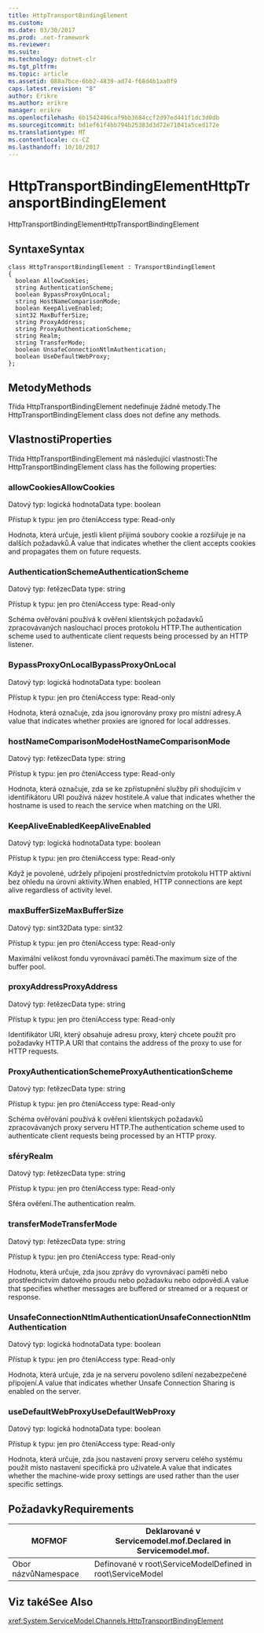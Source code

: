 ```yaml
---
title: HttpTransportBindingElement
ms.custom: 
ms.date: 03/30/2017
ms.prod: .net-framework
ms.reviewer: 
ms.suite: 
ms.technology: dotnet-clr
ms.tgt_pltfrm: 
ms.topic: article
ms.assetid: 088a7bce-6bb2-4839-ad74-f68d4b1aa0f9
caps.latest.revision: "8"
author: Erikre
ms.author: erikre
manager: erikre
ms.openlocfilehash: 6b1542406caf9bb3684ccf2d97ed441f1dc3d0db
ms.sourcegitcommit: bd1ef61f4bb794b25383d3d72e71041a5ced172e
ms.translationtype: MT
ms.contentlocale: cs-CZ
ms.lasthandoff: 10/18/2017
---
```

# <a name="httptransportbindingelement"></a><span data-ttu-id="62aed-102">HttpTransportBindingElement</span><span class="sxs-lookup"><span data-stu-id="62aed-102">HttpTransportBindingElement</span></span>
<span data-ttu-id="62aed-103">HttpTransportBindingElement</span><span class="sxs-lookup"><span data-stu-id="62aed-103">HttpTransportBindingElement</span></span>  
  
## <a name="syntax"></a><span data-ttu-id="62aed-104">Syntaxe</span><span class="sxs-lookup"><span data-stu-id="62aed-104">Syntax</span></span>  
  
```  
class HttpTransportBindingElement : TransportBindingElement  
{  
  boolean AllowCookies;  
  string AuthenticationScheme;  
  boolean BypassProxyOnLocal;  
  string HostNameComparisonMode;  
  boolean KeepAliveEnabled;  
  sint32 MaxBufferSize;  
  string ProxyAddress;  
  string ProxyAuthenticationScheme;  
  string Realm;  
  string TransferMode;  
  boolean UnsafeConnectionNtlmAuthentication;  
  boolean UseDefaultWebProxy;  
};  
```  
  
## <a name="methods"></a><span data-ttu-id="62aed-105">Metody</span><span class="sxs-lookup"><span data-stu-id="62aed-105">Methods</span></span>  
 <span data-ttu-id="62aed-106">Třída HttpTransportBindingElement nedefinuje žádné metody.</span><span class="sxs-lookup"><span data-stu-id="62aed-106">The HttpTransportBindingElement class does not define any methods.</span></span>  
  
## <a name="properties"></a><span data-ttu-id="62aed-107">Vlastnosti</span><span class="sxs-lookup"><span data-stu-id="62aed-107">Properties</span></span>  
 <span data-ttu-id="62aed-108">Třída HttpTransportBindingElement má následující vlastnosti:</span><span class="sxs-lookup"><span data-stu-id="62aed-108">The HttpTransportBindingElement class has the following properties:</span></span>  
  
### <a name="allowcookies"></a><span data-ttu-id="62aed-109">allowCookies</span><span class="sxs-lookup"><span data-stu-id="62aed-109">AllowCookies</span></span>  
 <span data-ttu-id="62aed-110">Datový typ: logická hodnota</span><span class="sxs-lookup"><span data-stu-id="62aed-110">Data type: boolean</span></span>  
  
 <span data-ttu-id="62aed-111">Přístup k typu: jen pro čtení</span><span class="sxs-lookup"><span data-stu-id="62aed-111">Access type: Read-only</span></span>  
  
 <span data-ttu-id="62aed-112">Hodnota, která určuje, jestli klient přijímá soubory cookie a rozšiřuje je na dalších požadavků.</span><span class="sxs-lookup"><span data-stu-id="62aed-112">A value that indicates whether the client accepts cookies and propagates them on future requests.</span></span>  
  
### <a name="authenticationscheme"></a><span data-ttu-id="62aed-113">AuthenticationScheme</span><span class="sxs-lookup"><span data-stu-id="62aed-113">AuthenticationScheme</span></span>  
 <span data-ttu-id="62aed-114">Datový typ: řetězec</span><span class="sxs-lookup"><span data-stu-id="62aed-114">Data type: string</span></span>  
  
 <span data-ttu-id="62aed-115">Přístup k typu: jen pro čtení</span><span class="sxs-lookup"><span data-stu-id="62aed-115">Access type: Read-only</span></span>  
  
 <span data-ttu-id="62aed-116">Schéma ověřování používá k ověření klientských požadavků zpracovávaných naslouchací proces protokolu HTTP.</span><span class="sxs-lookup"><span data-stu-id="62aed-116">The authentication scheme used to authenticate client requests being processed by an HTTP listener.</span></span>  
  
### <a name="bypassproxyonlocal"></a><span data-ttu-id="62aed-117">BypassProxyOnLocal</span><span class="sxs-lookup"><span data-stu-id="62aed-117">BypassProxyOnLocal</span></span>  
 <span data-ttu-id="62aed-118">Datový typ: logická hodnota</span><span class="sxs-lookup"><span data-stu-id="62aed-118">Data type: boolean</span></span>  
  
 <span data-ttu-id="62aed-119">Přístup k typu: jen pro čtení</span><span class="sxs-lookup"><span data-stu-id="62aed-119">Access type: Read-only</span></span>  
  
 <span data-ttu-id="62aed-120">Hodnota, která označuje, zda jsou ignorovány proxy pro místní adresy.</span><span class="sxs-lookup"><span data-stu-id="62aed-120">A value that indicates whether proxies are ignored for local addresses.</span></span>  
  
### <a name="hostnamecomparisonmode"></a><span data-ttu-id="62aed-121">hostNameComparisonMode</span><span class="sxs-lookup"><span data-stu-id="62aed-121">HostNameComparisonMode</span></span>  
 <span data-ttu-id="62aed-122">Datový typ: řetězec</span><span class="sxs-lookup"><span data-stu-id="62aed-122">Data type: string</span></span>  
  
 <span data-ttu-id="62aed-123">Přístup k typu: jen pro čtení</span><span class="sxs-lookup"><span data-stu-id="62aed-123">Access type: Read-only</span></span>  
  
 <span data-ttu-id="62aed-124">Hodnota, která označuje, zda se ke zpřístupnění služby při shodujícím v identifikátoru URI používá název hostitele.</span><span class="sxs-lookup"><span data-stu-id="62aed-124">A value that indicates whether the hostname is used to reach the service when matching on the URI.</span></span>  
  
### <a name="keepaliveenabled"></a><span data-ttu-id="62aed-125">KeepAliveEnabled</span><span class="sxs-lookup"><span data-stu-id="62aed-125">KeepAliveEnabled</span></span>  
 <span data-ttu-id="62aed-126">Datový typ: logická hodnota</span><span class="sxs-lookup"><span data-stu-id="62aed-126">Data type: boolean</span></span>  
  
 <span data-ttu-id="62aed-127">Přístup k typu: jen pro čtení</span><span class="sxs-lookup"><span data-stu-id="62aed-127">Access type: Read-only</span></span>  
  
 <span data-ttu-id="62aed-128">Když je povolené, udržely připojení prostřednictvím protokolu HTTP aktivní bez ohledu na úrovni aktivity.</span><span class="sxs-lookup"><span data-stu-id="62aed-128">When enabled, HTTP connections are kept alive regardless of activity level.</span></span>  
  
### <a name="maxbuffersize"></a><span data-ttu-id="62aed-129">maxBufferSize</span><span class="sxs-lookup"><span data-stu-id="62aed-129">MaxBufferSize</span></span>  
 <span data-ttu-id="62aed-130">Datový typ: sint32</span><span class="sxs-lookup"><span data-stu-id="62aed-130">Data type: sint32</span></span>  
  
 <span data-ttu-id="62aed-131">Přístup k typu: jen pro čtení</span><span class="sxs-lookup"><span data-stu-id="62aed-131">Access type: Read-only</span></span>  
  
 <span data-ttu-id="62aed-132">Maximální velikost fondu vyrovnávací paměti.</span><span class="sxs-lookup"><span data-stu-id="62aed-132">The maximum size of the buffer pool.</span></span>  
  
### <a name="proxyaddress"></a><span data-ttu-id="62aed-133">proxyAddress</span><span class="sxs-lookup"><span data-stu-id="62aed-133">ProxyAddress</span></span>  
 <span data-ttu-id="62aed-134">Datový typ: řetězec</span><span class="sxs-lookup"><span data-stu-id="62aed-134">Data type: string</span></span>  
  
 <span data-ttu-id="62aed-135">Přístup k typu: jen pro čtení</span><span class="sxs-lookup"><span data-stu-id="62aed-135">Access type: Read-only</span></span>  
  
 <span data-ttu-id="62aed-136">Identifikátor URI, který obsahuje adresu proxy, který chcete použít pro požadavky HTTP.</span><span class="sxs-lookup"><span data-stu-id="62aed-136">A URI that contains the address of the proxy to use for HTTP requests.</span></span>  
  
### <a name="proxyauthenticationscheme"></a><span data-ttu-id="62aed-137">ProxyAuthenticationScheme</span><span class="sxs-lookup"><span data-stu-id="62aed-137">ProxyAuthenticationScheme</span></span>  
 <span data-ttu-id="62aed-138">Datový typ: řetězec</span><span class="sxs-lookup"><span data-stu-id="62aed-138">Data type: string</span></span>  
  
 <span data-ttu-id="62aed-139">Přístup k typu: jen pro čtení</span><span class="sxs-lookup"><span data-stu-id="62aed-139">Access type: Read-only</span></span>  
  
 <span data-ttu-id="62aed-140">Schéma ověřování používá k ověření klientských požadavků zpracovávaných proxy serveru HTTP.</span><span class="sxs-lookup"><span data-stu-id="62aed-140">The authentication scheme used to authenticate client requests being processed by an HTTP proxy.</span></span>  
  
### <a name="realm"></a><span data-ttu-id="62aed-141">sféry</span><span class="sxs-lookup"><span data-stu-id="62aed-141">Realm</span></span>  
 <span data-ttu-id="62aed-142">Datový typ: řetězec</span><span class="sxs-lookup"><span data-stu-id="62aed-142">Data type: string</span></span>  
  
 <span data-ttu-id="62aed-143">Přístup k typu: jen pro čtení</span><span class="sxs-lookup"><span data-stu-id="62aed-143">Access type: Read-only</span></span>  
  
 <span data-ttu-id="62aed-144">Sféra ověření.</span><span class="sxs-lookup"><span data-stu-id="62aed-144">The authentication realm.</span></span>  
  
### <a name="transfermode"></a><span data-ttu-id="62aed-145">transferMode</span><span class="sxs-lookup"><span data-stu-id="62aed-145">TransferMode</span></span>  
 <span data-ttu-id="62aed-146">Datový typ: řetězec</span><span class="sxs-lookup"><span data-stu-id="62aed-146">Data type: string</span></span>  
  
 <span data-ttu-id="62aed-147">Přístup k typu: jen pro čtení</span><span class="sxs-lookup"><span data-stu-id="62aed-147">Access type: Read-only</span></span>  
  
 <span data-ttu-id="62aed-148">Hodnotu, která určuje, zda jsou zprávy do vyrovnávací paměti nebo prostřednictvím datového proudu nebo požadavku nebo odpovědi.</span><span class="sxs-lookup"><span data-stu-id="62aed-148">A value that specifies whether messages are buffered or streamed or a request or response.</span></span>  
  
### <a name="unsafeconnectionntlmauthentication"></a><span data-ttu-id="62aed-149">UnsafeConnectionNtlmAuthentication</span><span class="sxs-lookup"><span data-stu-id="62aed-149">UnsafeConnectionNtlmAuthentication</span></span>  
 <span data-ttu-id="62aed-150">Datový typ: logická hodnota</span><span class="sxs-lookup"><span data-stu-id="62aed-150">Data type: boolean</span></span>  
  
 <span data-ttu-id="62aed-151">Přístup k typu: jen pro čtení</span><span class="sxs-lookup"><span data-stu-id="62aed-151">Access type: Read-only</span></span>  
  
 <span data-ttu-id="62aed-152">Hodnota, která určuje, zda je na serveru povoleno sdílení nezabezpečené připojení.</span><span class="sxs-lookup"><span data-stu-id="62aed-152">A value that indicates whether Unsafe Connection Sharing is enabled on the server.</span></span>  
  
### <a name="usedefaultwebproxy"></a><span data-ttu-id="62aed-153">useDefaultWebProxy</span><span class="sxs-lookup"><span data-stu-id="62aed-153">UseDefaultWebProxy</span></span>  
 <span data-ttu-id="62aed-154">Datový typ: logická hodnota</span><span class="sxs-lookup"><span data-stu-id="62aed-154">Data type: boolean</span></span>  
  
 <span data-ttu-id="62aed-155">Přístup k typu: jen pro čtení</span><span class="sxs-lookup"><span data-stu-id="62aed-155">Access type: Read-only</span></span>  
  
 <span data-ttu-id="62aed-156">Hodnota, která určuje, zda jsou nastavení proxy serveru celého systému použít místo nastavení specifická pro uživatele.</span><span class="sxs-lookup"><span data-stu-id="62aed-156">A value that indicates whether the machine-wide proxy settings are used rather than the user specific settings.</span></span>  
  
## <a name="requirements"></a><span data-ttu-id="62aed-157">Požadavky</span><span class="sxs-lookup"><span data-stu-id="62aed-157">Requirements</span></span>  
  
|<span data-ttu-id="62aed-158">MOF</span><span class="sxs-lookup"><span data-stu-id="62aed-158">MOF</span></span>|<span data-ttu-id="62aed-159">Deklarované v Servicemodel.mof.</span><span class="sxs-lookup"><span data-stu-id="62aed-159">Declared in Servicemodel.mof.</span></span>|  
|---------|-----------------------------------|  
|<span data-ttu-id="62aed-160">Obor názvů</span><span class="sxs-lookup"><span data-stu-id="62aed-160">Namespace</span></span>|<span data-ttu-id="62aed-161">Definované v root\ServiceModel</span><span class="sxs-lookup"><span data-stu-id="62aed-161">Defined in root\ServiceModel</span></span>|  
  
## <a name="see-also"></a><span data-ttu-id="62aed-162">Viz také</span><span class="sxs-lookup"><span data-stu-id="62aed-162">See Also</span></span>  
 <xref:System.ServiceModel.Channels.HttpTransportBindingElement>
